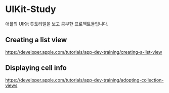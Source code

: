 # UIKit-Study
애플의 UIKit 튜토리얼을 보고 공부한 프로젝트들입니다.


## **Creating a list view**
https://developer.apple.com/tutorials/app-dev-training/creating-a-list-view

## **Displaying cell info**
https://developer.apple.com/tutorials/app-dev-training/adopting-collection-views
